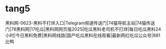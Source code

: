 # tang5
黑料网-0623-黑料不打烊入口|Telegram频道传送门|74猫导航主站|74猫传送门|78黑料网|17吃瓜|黑料网网页版2025|吃瓜黑料老司机不打烊|每日吃瓜黑料24小时|今日黑料免费|黑料网线路|国产吃瓜黑料在线观看|最新网红吃瓜公众号|881比鸭
